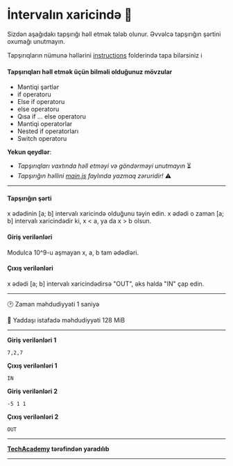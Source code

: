 # İntervalın xaricində 🎯

Sizdən aşağıdakı tapşırığı həll etmək tələb olunur. Əvvəlcə tapşırığın şərtini oxumağı unutmayın.

Tapşırıqların nümunə həllərini [instructions](../instructions) folderində tapa bilərsiniz :information_source:

#### Tapşırıqları həll etmək üçün bilməli olduğunuz mövzular

* Məntiqi şərtlər
* if operatoru
* Else if operatoru
* else operatoru
* Qısa if … else operatoru
* Məntiqi operatorlar
* Nested if operatorları
* Switch operatoru


**Yekun qeydlər**: 

* *Tapşırıqları vaxtında həll etməyi və göndərməyi unutmayın* ⏳
* *Tapşırığın həllini [main.js](./main.js) faylında yazmaq zəruridir!* :warning:

---

#### Tapşırığın şərti

x ədədinin [a; b] intervalı xaricində olduğunu təyin edin. x ədədi o zaman [a; b] intervalı xaricindədir ki, x < a, ya da x > b olsun.


#### Giriş verilənləri
Modulca 10^9-u aşmayan x, a, b tam ədədləri.


#### Çıxış verilənləri
x ədədi [a; b] intervalı xaricindədirsə "OUT", əks halda "IN" çap edin.


---

:clock2: Zaman məhdudiyyəti 1 saniyə

:floppy_disk: Yaddaşı istafadə məhdudiyyəti 128 MiB

---

**Giriş verilənləri 1** 

```
7,2,7
```

**Çıxış verilənləri 1**

```
IN
```

**Giriş verilənləri 2** 

```
-5 1 1
```

**Çıxış verilənləri 2**

```
OUT
```


---

**[TechAcademy](https://www.tech.edu.az/) tərəfindən yaradılıb**

---
